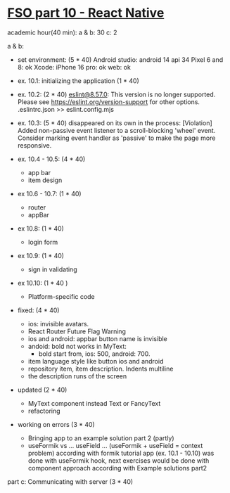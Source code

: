 # [FSO part 10 - React Native](https://fullstackopen.com/en/part10)

academic hour(40 min):
  a & b: 30
  c: 2

a & b:
  - set environment: (5 * 40)
      Android studio:
        android 14 api 34
          Pixel 6 and 8: ok
      Xcode:
        iPhone 16 pro: ok
      web: ok

  - ex. 10.1: initializing the application (1 * 40)
  - ex. 10.2: (2 * 40)
      eslint@8.57.0: This version is no longer supported. Please see https://eslint.org/version-support for other options.
      .eslintrc.json  >> eslint.config.mjs

  - ex. 10.3: (5 * 40)
    disappeared on its own in the process:
      [Violation] Added non-passive event listener to a scroll-blocking 'wheel' event. Consider marking event handler as 'passive' to make the page more responsive.

  - ex. 10.4 - 10.5: (4 * 40)
      - app bar
      - item design

  - ex 10.6 - 10.7: (1 * 40)
      - router
      - appBar

  - ex 10.8: (1 * 40)
      - login form
    
  - ex 10.9: (1 * 40)
      - sign in validating

  - ex 10.10: (1 * 40 )
      - Platform-specific code

  - fixed: (4 * 40)
    - ios: invisible avatars.
    - React Router Future Flag Warning
    - ios and android: appbar button name is invisible
    - andoid: bold not works in MyText:
      - bold start from, ios: 500, android: 700.
    - item language style like button ios and android
    - repository item, item description. Indents multiline
    - the description runs of the screen

  - updated (2 * 40)
    - MyText component instead Text or FancyText
    - refactoring

  - working on errors (3 * 40)
    - Bringing app to an example solution part 2 (partly)
    - useFormik vs <Formik> ... useField ... </Formik>
      (useFormik + useField = context problem) 
      according with formik tutorial app (ex. 10.1 - 10.10) was done with useFormik hook, next exercises would be done with component approach according with Example solutions part2

part c: Communicating with server (3 * 40)